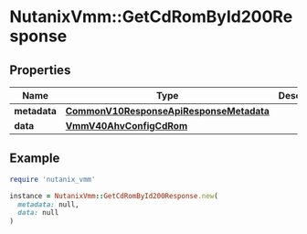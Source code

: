 # NutanixVmm::GetCdRomById200Response

## Properties

| Name | Type | Description | Notes |
| ---- | ---- | ----------- | ----- |
| **metadata** | [**CommonV10ResponseApiResponseMetadata**](CommonV10ResponseApiResponseMetadata.md) |  | [optional] |
| **data** | [**VmmV40AhvConfigCdRom**](VmmV40AhvConfigCdRom.md) |  | [optional] |

## Example

```ruby
require 'nutanix_vmm'

instance = NutanixVmm::GetCdRomById200Response.new(
  metadata: null,
  data: null
)
```

